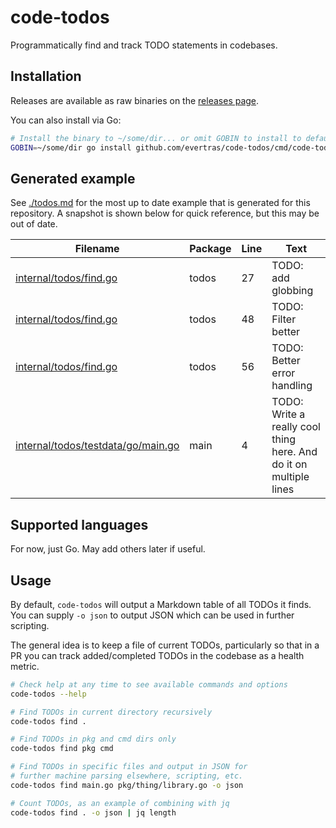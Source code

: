 # code-todos

Programmatically find and track TODO statements in codebases.

## Installation

Releases are available as raw binaries on the
[releases page](https://github.com/Evertras/code-todos/releases).

You can also install via Go:

```bash
# Install the binary to ~/some/dir... or omit GOBIN to install to default location
GOBIN=~/some/dir go install github.com/evertras/code-todos/cmd/code-todos@v0.1.0
```

## Generated example

See [./todos.md](./todos.md) for the most up to date example that is generated
for this repository.  A snapshot is shown below for quick reference, but this
may be out of date.

| Filename | Package | Line | Text |
| -------- | ------- | ---- | ---- |
| [internal/todos/find.go](./internal/todos/find.go#L27) | todos | 27 | TODO: add globbing |
| [internal/todos/find.go](./internal/todos/find.go#L48) | todos | 48 | TODO: Filter better |
| [internal/todos/find.go](./internal/todos/find.go#L56) | todos | 56 | TODO: Better error handling |
| [internal/todos/testdata/go/main.go](./internal/todos/testdata/go/main.go#L4) | main | 4 | TODO: Write a really cool thing here. And do it on multiple lines |


## Supported languages

For now, just Go.  May add others later if useful.

## Usage

By default, `code-todos` will output a Markdown table of all TODOs it finds.
You can supply `-o json` to output JSON which can be used in further scripting.

The general idea is to keep a file of current TODOs, particularly so that in
a PR you can track added/completed TODOs in the codebase as a health metric.

```bash
# Check help at any time to see available commands and options
code-todos --help

# Find TODOs in current directory recursively
code-todos find .

# Find TODOs in pkg and cmd dirs only
code-todos find pkg cmd

# Find TODOs in specific files and output in JSON for
# further machine parsing elsewhere, scripting, etc.
code-todos find main.go pkg/thing/library.go -o json

# Count TODOs, as an example of combining with jq
code-todos find . -o json | jq length
```
